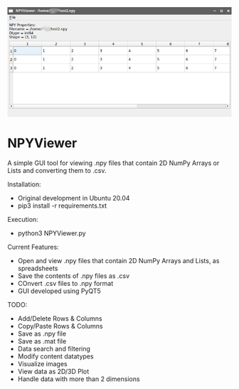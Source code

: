 ![screenshot](screenshot.png)




# NPYViewer
A simple GUI tool for viewing .npy files that contain 2D NumPy Arrays or Lists and converting them to .csv.

Installation:
* Original development in Ubuntu 20.04
* pip3 install -r requirements.txt

Execution:
* python3 NPYViewer.py

Current Features:
* Open and view .npy files that contain 2D NumPy Arrays and Lists, as spreadsheets
* Save the contents of .npy files as .csv
* COnvert .csv files to .npy format
* GUI developed using PyQT5

TODO:
* Add/Delete Rows & Columns
* Copy/Paste Rows & Columns
* Save as .npy file
* Save as .mat file
* Data search and filtering
* Modify content datatypes
* Visualize images
* View data as 2D/3D Plot
* Handle data with more than 2 dimensions
